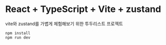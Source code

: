 # React + TypeScript + Vite + zustand

vite와 zustand를 가볍게 체험해보기 위한 투두리스트 프로젝트

```
npm install
npm run dev
```
